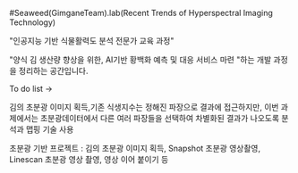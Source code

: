 #Seaweed(GimganeTeam).lab(Recent Trends of Hyperspectral Imaging Technology)




"인공지능 기반 식물활력도 분석 전문가 교육 과정"

 "양식 김 생산량 향상을 위한, AI기반 황백화 예측 및 대응 서비스 마련 "하는 개발 과정을 정리하는 공간입니다.



To do list  ->

김의 초분광 이미지 획득,기존 식생지수는 정해진 파장으로 결과에 접근하지만,
 이번 과제에서는 초분광데이터에서 다른 여러 파장들을 선택하여 차별화된 결과가 나오도록 분석과 맵핑 기술 사용

초분광 기반 프로젝트 : 
김의 초분광 이미지 획득, Snapshot 초분광 영상촬영, Linescan 초분광 영상 촬영, 
영상 이어 붙이기 등
